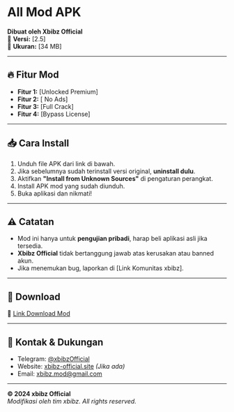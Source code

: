 # All Mod APK
**Dibuat oleh Xbibz Official**  
🔹 **Versi:** [2.5]  
🔹 **Ukuran:** [34 MB]  


---

## 🔥 Fitur Mod
- **Fitur 1:**  [Unlocked Premium]  
- **Fitur 2:** [ No Ads]  
- **Fitur 3:** [Full Crack]  
- **Fitur 4:** [Bypass License]  

---

## 📥 Cara Install
1. Unduh file APK dari link di bawah.  
2. Jika sebelumnya sudah terinstall versi original, **uninstall dulu**.  
3. Aktifkan **"Install from Unknown Sources"** di pengaturan perangkat.  
4. Install APK mod yang sudah diunduh.  
5. Buka aplikasi dan nikmati!  

---

## ⚠️ Catatan
- Mod ini hanya untuk **pengujian pribadi**, harap beli aplikasi asli jika tersedia.  
- **Xbibz Official** tidak bertanggung jawab atas kerusakan atau banned akun.  
- Jika menemukan bug, laporkan di [Link Komunitas xbibz].  

---

## 📌 Download  
🔗 [Link Download Mod](https://github.com/XbibzOfficial777/Apk-Modz-By-Xbibz/releases/tag/Apk-Modz-By-Xbibz)

---

## 💬 Kontak & Dukungan  
- Telegram: [@xbibzOfficial](https://t.me/xbibzOfficial)  
- Website: [xbibz-official.site](https://xbibz-official.site) *(Jika ada)*  
- Email: xbibz.mod@gmail.com  

---

**© 2024 xbibz Official**  
*Modifikasi oleh tim xbibz. All rights reserved.*  
